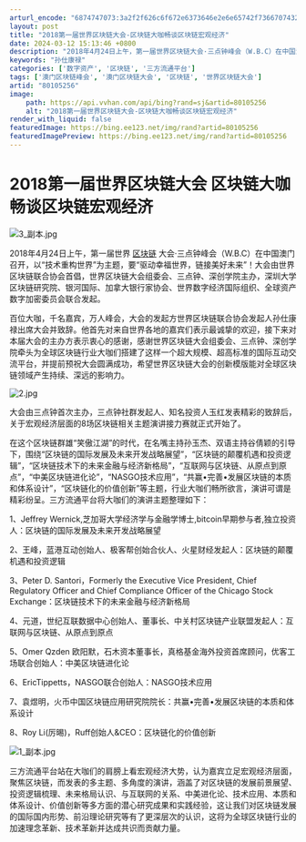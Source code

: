 ```yaml
---
arturl_encode: "6874747073:3a2f2f626c6f672e6373646e2e6e65742f7366707432303138:2f61727469636c652f64657461696c732f3830313035323536"
layout: post
title: "2018第一届世界区块链大会-区块链大咖畅谈区块链宏观经济"
date: 2024-03-12 15:13:46 +0800
description: "2018年4月24日上午，第一届世界区块链大会·三点钟峰会（W.B.C）在中国澳门召开，以“技术重构"
keywords: "孙仕康禄"
categories: ['数字资产', '区块链', '三方流通平台']
tags: ['澳门区块链峰会', '澳门区块链大会', '区块链', '世界区块链大会']
artid: "80105256"
image:
    path: https://api.vvhan.com/api/bing?rand=sj&artid=80105256
    alt: "2018第一届世界区块链大会-区块链大咖畅谈区块链宏观经济"
render_with_liquid: false
featuredImage: https://bing.ee123.net/img/rand?artid=80105256
featuredImagePreview: https://bing.ee123.net/img/rand?artid=80105256
---
```


# 2018第一届世界区块链大会 区块链大咖畅谈区块链宏观经济

![3_副本.jpg](http://47.104.76.22:89/upload/201804/24/201804241518447223.jpg "3_副本.jpg")

2018年4月24日上午，第一届世界
[区块链](http://www.3fblock.com)
大会·三点钟峰会（W.B.C）在中国澳门召开，以“技术重构世界”为主题，要“驱动幸福世界，链接美好未来”！大会由世界区块链联合协会首倡，世界区块链大会组委会、三点钟、深创学院主办，深圳大学区块链研究院、银河国际、加拿大银行家协会、世界数字经济国际组织、全球资产数字加密委员会联合发起。

百位大咖，千名嘉宾，万人峰会，大会的发起方世界区块链联合协会发起人孙仕康禄出席大会并致辞。他首先对来自世界各地的嘉宾们表示最诚挚的欢迎，接下来对本届大会的主办方表示衷心的感谢，感谢世界区块链大会组委会、三点钟、深创学院牵头为全球区块链行业大咖们搭建了这样一个超大规模、超高标准的国际互动交流平台，并提前预祝大会圆满成功，希望世界区块链大会的创新模版能对全球区块链领域产生持续、深远的影响力。

![2.jpg](http://47.104.76.22:89/upload/201804/24/201804241518535357.jpg "2.jpg")

大会由三点钟首次主办，三点钟社群发起人、知名投资人玉红发表精彩的致辞后，关于宏观经济层面的8场区块链相关主题演讲接力赛就正式开始了。

在这个区块链群雄“笑傲江湖”的时代，在名嘴主持孙玉杰、双语主持谷倩颖的引导下，围绕“区块链的国际发展及未来开发战略展望”，“区块链的颠覆机遇和投资逻辑”，“区块链技术下的未来金融与经济新格局”，“互联网与区块链、从原点到原点”，“中美区块链进化论”，“NASGO技术应用”，“共赢•完善•发展区块链的本质和体系设计”，“区块链化的价值创新”等主题，行业大咖们畅所欲言，演讲可谓是精彩纷呈。三方流通平台将大咖们的演讲主题整理如下：

1、Jeffrey Wernick,芝加哥大学经济学与金融学博士,bitcoin早期参与者,独立投资人：区块链的国际发展及未来开发战略展望

2、王峰，蓝港互动创始人、极客帮创始合伙人、火星财经发起人：区块链的颠覆机遇和投资逻辑

3、Peter D. Santori，Formerly the Executive Vice President, Chief Regulatory Officer and Chief Compliance Officer of the Chicago Stock Exchange：区块链技术下的未来金融与经济新格局

4、元道，世纪互联数据中心创始人、董事长、中关村区块链产业联盟发起人：互联网与区块链、从原点到原点

5、Omer Qzden 欧阳默，石木资本董事长，真格基金海外投资首席顾问，优客工场联合创始人：中美区块链进化论

6、EricTippetts，NASGO联合创始人：NASGO技术应用

7、袁煜明，火币中国区块链应用研究院院长：共赢•完善•发展区块链的本质和体系设计

8、Roy Li(厉晹)，Ruff创始人&CEO：区块链化的价值创新

![1_副本.jpg](http://47.104.76.22:89/upload/201804/24/201804241519141138.jpg "1_副本.jpg")

三方流通平台站在大咖们的肩膀上看宏观经济大势，认为嘉宾立足宏观经济层面，聚焦区块链，而发表的多主题、多角度的演讲，涵盖了对区块链的发展前景展望、投资逻辑梳理、未来格局认识、与互联网的关系、中美进化论、技术应用、本质和体系设计、价值创新等多方面的潜心研究成果和实践经验，这让我们对区块链发展的国际国内形势、前沿理论研究等有了更深层次的认识，这将为全球区块链行业的加速理念革新、技术革新并达成共识而贡献力量。